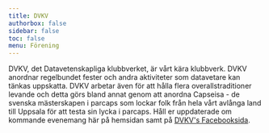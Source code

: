 ```yaml
---
title: DVKV
authorbox: false
sidebar: false
toc: false
menu: Förening
---
```


DVKV, det Datavetenskapliga klubbverket, är vårt kära klubbverk. DVKV anordnar regelbundet fester och andra aktiviteter som datavetare kan tänkas uppskatta. DVKV arbetar även för att hålla flera overallstraditioner levande och detta görs bland annat genom att anordna Capseisa - de svenska mästerskapen i parcaps som lockar folk från hela vårt avlånga land till Uppsala för att testa sin lycka i parcaps. Håll er uppdaterade om kommande evenemang här på hemsidan samt på [DVKV's Facebooksida](https://www.facebook.com/DatavetenskapligaKV).
